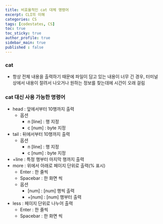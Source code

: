 ```yaml
---
title: 비효율적인 cat 대체 명령어
excerpt: CLI의 이해
categories: CS
tags: [codestates, CS]
toc: true
toc_sticky: true
author_profile: true
sidebar_main: true
published : false
---
```


### cat
- 항상 전체 내용을 출력하기 때문에 파일이 담고 있는 내용이 너무 긴 경우, 터미널 상에서 내용이 잘려서 나오거나 원하는 정보를 찾는데에 시간이 오래 걸림

### cat 대신 사용 가능한 명령어
- head : 앞에서부터 10행까지 출력
  - 옵션
    - n [line] : 행 지정
    - c [num] : byte 지정
- tail : 뒤에서부터 10행까지 출력
  - 옵션
    - n [line] : 행 지정
    - c [num] : byte 지정
- +line : 특정 행부터 마지막 행까지 출력
- more : 위에서 아래로 페이지 단위로 출력(% 표시) 
  - Enter : 한 줄씩  
  - Spacebar : 한 화면 씩 
  - 옵션
    - [num] : [num] 행씩 출력
    - +[num] : [num] 행부터 출력  
- less : 페이지 단위로 나누어 출력 
  - Enter : 한 줄씩 
  - Spacebar : 한 화면 씩
